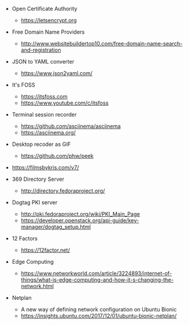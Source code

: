 - Open Certificate Authority
  - https://letsencrypt.org
- Free Domain Name Providers
  - http://www.websitebuildertop10.com/free-domain-name-search-and-registration
- JSON to YAML converter
  - https://www.json2yaml.com/
- It's FOSS
  - https://itsfoss.com
  - https://www.youtube.com/c/itsfoss


- Terminal session recorder
  - https://github.com/asciinema/asciinema
  - https://asciinema.org/
  
- Desktop recoder as GIF
  - https://github.com/phw/peek
  
- https://filmsbykris.com/v7/

- 369 Directory Server
  - http://directory.fedoraproject.org/

- Dogtag PKI server
  - http://pki.fedoraproject.org/wiki/PKI_Main_Page
  - https://developer.openstack.org/api-guide/key-manager/dogtag_setup.html

- 12 Factors
  - https://12factor.net/

- Edge Computing
  - https://www.networkworld.com/article/3224893/internet-of-things/what-is-edge-computing-and-how-it-s-changing-the-network.html

- Netplan
  - A new way of defining network configuration on Ubuntu Bionic
  - https://insights.ubuntu.com/2017/12/01/ubuntu-bionic-netplan/

